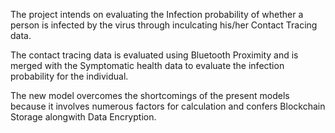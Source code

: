 The project intends on evaluating the Infection probability of whether a person is infected by the virus through
inculcating his/her Contact Tracing data.

The contact tracing data is evaluated using Bluetooth Proximity and is merged with the Symptomatic health data to
evaluate the infection probability for the individual.

The new model overcomes the shortcomings of the present models because it involves numerous factors for
calculation and confers Blockchain Storage alongwith Data Encryption.
